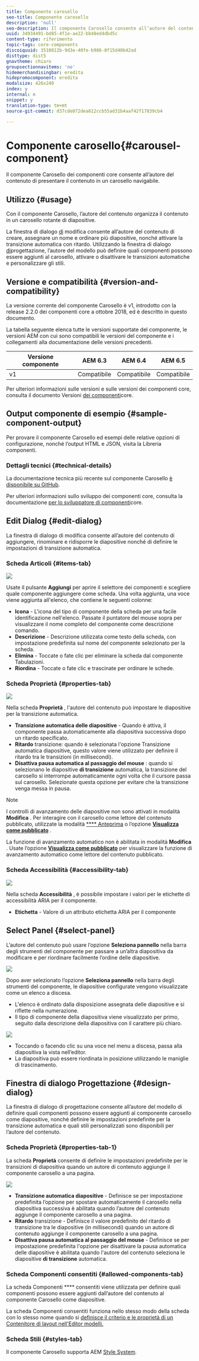 ```yaml
---
title: Componente carosello
seo-title: Componente carosello
description: 'null'
seo-description: Il componente Carosello consente all’autore del contenuto di presentare il contenuto in un carosello a rotazione.
uuid: 34934491-bd85-4f1e-ae22-bb48ed4dbd5c
content-type: riferimento
topic-tags: core-components
discoiquuid: 3510812b-9d3e-40fe-b986-0f15d40b42ad
disttype: dist5
gnavtheme: chiaro
groupsectionnavitems: 'no'
hidemerchandisingbar: eredita
hidepromocomponent: eredita
modalsize: 426x240
index: y
internal: n
snippet: y
translation-type: tm+mt
source-git-commit: d37cde072dea612ccb55ad31b4aaf42f17839cb4

---
```



# Componente carosello{#carousel-component}

Il componente Carosello dei componenti core consente all’autore del contenuto di presentare il contenuto in un carosello navigabile.

## Utilizzo {#usage}

Con il componente Carosello, l’autore del contenuto organizza il contenuto in un carosello rotante di diapositive.

La finestra di dialogo [di](#edit-dialog) modifica consente all’autore del contenuto di creare, assegnare un nome e ordinare più diapositive, nonché attivare la transizione automatica con ritardo. Utilizzando la finestra di dialogo [di](#design-dialog)progettazione, l’autore del modello può definire quali componenti possono essere aggiunti al carosello, attivare o disattivare le transizioni automatiche e personalizzare gli stili.

## Versione e compatibilità {#version-and-compatibility}

La versione corrente del componente Carosello è v1, introdotto con la release 2.2.0 dei componenti core a ottobre 2018, ed è descritto in questo documento.

La tabella seguente elenca tutte le versioni supportate del componente, le versioni AEM con cui sono compatibili le versioni del componente e i collegamenti alla documentazione delle versioni precedenti.

| Versione componente | AEM 6.3 | AEM 6.4 | AEM 6.5 |
|--- |--- |--- |--- |
| v1 | Compatibile | Compatibile | Compatibile |

Per ulteriori informazioni sulle versioni e sulle versioni dei componenti core, consulta il documento Versioni [dei componenti](versions.md)core.

## Output componente di esempio {#sample-component-output}

Per provare il componente Carosello ed esempi delle relative opzioni di configurazione, nonché l’output HTML e JSON, visita la Libreria [](http://opensource.adobe.com/aem-core-wcm-components/library/carousel.html)componenti.

### Dettagli tecnici {#technical-details}

La documentazione tecnica più recente sul componente Carosello [è disponibile su GitHub](https://github.com/adobe/aem-core-wcm-components/blob/master/content/src/content/jcr_root/apps/core/wcm/components/carousel/v1/carousel).

Per ulteriori informazioni sullo sviluppo dei componenti core, consulta la documentazione [per lo sviluppatore di componenti](developing.md)core.

## Edit Dialog {#edit-dialog}

La finestra di dialogo di modifica consente all’autore del contenuto di aggiungere, rinominare e ridisporre le diapositive nonché di definire le impostazioni di transizione automatica.

### Scheda Articoli {#items-tab}

![](assets/screen-shot-2019-08-29-12.01.39.png)

Usate il pulsante **Aggiungi** per aprire il selettore dei componenti e scegliere quale componente aggiungere come scheda. Una volta aggiunta, una voce viene aggiunta all'elenco, che contiene le seguenti colonne:

* **Icona** - L'icona del tipo di componente della scheda per una facile identificazione nell'elenco. Passate il puntatore del mouse sopra per visualizzare il nome completo del componente come descrizione comando.
* **Descrizione** - Descrizione utilizzata come testo della scheda, con impostazione predefinita sul nome del componente selezionato per la scheda.
* **Elimina** - Toccate o fate clic per eliminare la scheda dal componente Tabulazioni.
* **Riordina** - Toccate o fate clic e trascinate per ordinare le schede.

### Scheda Proprietà {#properties-tab}

![](assets/screen-shot-2019-08-29-12.01.57.png)

Nella scheda **Proprietà** , l'autore del contenuto può impostare le diapositive per la transizione automatica.

* **Transizione automatica delle diapositive** - Quando è attiva, il componente passa automaticamente alla diapositiva successiva dopo un ritardo specificato.
* **Ritardo** transizione: quando è selezionata l'opzione Transizione automatica diapositive, questo valore viene utilizzato per definire il ritardo tra le transizioni (in millisecondi).
* **Disattiva pausa automatica al passaggio del mouse** : quando si selezionano le diapositive **di transizione** automatica, la transizione del carosello si interrompe automaticamente ogni volta che il cursore passa sul carosello. Selezionate questa opzione per evitare che la transizione venga messa in pausa.

>[!NOTE]
>
>I controlli di avanzamento delle diapositive non sono attivati in modalità **Modifica** . Per interagire con il carosello come lettore del contenuto pubblicato, utilizzate la modalità [**** Anteprima](https://helpx.adobe.com/experience-manager/6-5/sites/authoring/using/editing-content.html) o l’opzione **[Visualizza come pubblicato](https://helpx.adobe.com/experience-manager/6-5/sites/authoring/using/editing-content.html)** .
>
>La funzione di avanzamento automatico non è abilitata in modalità **Modifica** . Usate l’opzione **[Visualizza come pubblicato](https://helpx.adobe.com/experience-manager/6-5/sites/authoring/using/editing-content.html)** per visualizzare la funzione di avanzamento automatico come lettore del contenuto pubblicato.

### Scheda Accessibilità {#accessibility-tab}

![](assets/screen-shot-2019-08-29-12.02.22.png)

Nella scheda **Accessibilità** , è possibile impostare i valori per le etichette di accessibilità [](https://www.w3.org/WAI/standards-guidelines/aria/) ARIA per il componente.

* **Etichetta** - Valore di un attributo etichetta ARIA per il componente

## Select Panel {#select-panel}

L’autore del contenuto può usare l’opzione **Seleziona pannello** nella barra degli strumenti del componente per passare a un’altra diapositiva da modificare e per riordinare facilmente l’ordine delle diapositive.

![](assets/screenshot_2018-10-11at165417.png)

Dopo aver selezionato l’opzione **Seleziona pannello** nella barra degli strumenti del componente, le diapositive configurate vengono visualizzate come un elenco a discesa.

* L'elenco è ordinato dalla disposizione assegnata delle diapositive e si riflette nella numerazione.
* Il tipo di componente della diapositiva viene visualizzato per primo, seguito dalla descrizione della diapositiva con il carattere più chiaro.

![](assets/opera_snapshot_2018-11-28141537localhost.png)

* Toccando o facendo clic su una voce nel menu a discesa, passa alla diapositiva la vista nell’editor.
* La diapositiva può essere riordinata in posizione utilizzando le maniglie di trascinamento.

## Finestra di dialogo Progettazione {#design-dialog}

La finestra di dialogo di progettazione consente all’autore del modello di definire quali componenti possono essere aggiunti al componente carosello come diapositive, nonché definire le impostazioni predefinite per la transizione automatica e quali stili personalizzati sono disponibili per l’autore del contenuto.

### Scheda Proprietà {#properties-tab-1}

La scheda **Proprietà** consente di definire le impostazioni predefinite per le transizioni di diapositiva quando un autore di contenuto aggiunge il componente carosello a una pagina.

![](assets/screenshot_2018-11-28at141824.png)

* **Transizione automatica diapositive** - Definisce se per impostazione predefinita l’opzione per spostare automaticamente il carosello nella diapositiva successiva è abilitata quando l’autore del contenuto aggiunge il componente carosello a una pagina.
* **Ritardo** transizione - Definisce il valore predefinito del ritardo di transizione tra le diapositive (in millisecondi) quando un autore di contenuto aggiunge il componente carosello a una pagina.
* **Disattiva pausa automatica al passaggio del mouse** - Definisce se per impostazione predefinita l'opzione per disattivare la pausa automatica delle diapositive è abilitata quando l'autore del contenuto seleziona le diapositive **di transizione** automatica.

### Scheda Componenti consentiti {#allowed-components-tab}

La scheda Componenti **** consentiti viene utilizzata per definire quali componenti possono essere aggiunti dall’autore del contenuto al componente Carosello come diapositive.

La scheda Componenti consentiti funziona nello stesso modo della scheda con lo stesso nome quando si [definisce il criterio e le proprietà di un Contenitore di layout nell'Editor modelli.](https://helpx.adobe.com/experience-manager/6-5/sites/authoring/using/templates.html)

### Scheda Stili {#styles-tab}

Il componente Carosello supporta AEM [Style System](authoring.md#component-styling).
